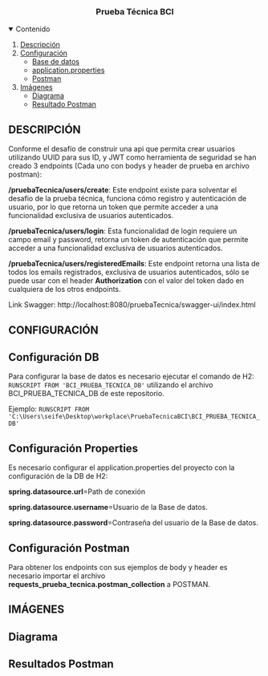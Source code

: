 <!-- PROJECT LOGO -->
<br />
<p align="center">

  <h3 align="center">Prueba Técnica BCI</h3>

  <!-- TABLE OF CONTENTS -->
<details open="open">
  <summary>Contenido</summary>
  <ol>
    <li><a href="#DESCRIPCIÓN">Descripción</a></li>
    <li>
      <a href="#CONFIGURACIÓN">Configuración</a>
      <ul>
        <li><a href="#Configuración-DB">Base de datos</a></li>
      </ul>
      <ul>
        <li><a href="#Configuración-Properties">application.properties</a></li>
      </ul>
      <ul>
        <li><a href="#Configuración-Postman">Postman</a></li>
      </ul>
    </li>
    <li>
      <a href="#IMÁGENES">Imágenes</a>
      <ul>
        <li><a href="#DIAGRAMA">Diagrama</a></li>
      </ul>
      <ul>
        <li><a href="#RESULTADOS-POSTMAN">Resultado Postman</a></li>
      </ul>
    </li>
  </ol>
</details>

<!-- DESCRIPCIÓN-->
## DESCRIPCIÓN

Conforme el desafío de construir una api que permita crear usuarios utilizando UUID para sus ID, y JWT como herramienta de seguridad se han creado 3 endpoints (Cada uno con bodys y header de prueba en archivo postman):

<b>/pruebaTecnica/users/create</b>: Este endpoint existe para solventar el desafio de la prueba técnica, funciona cómo registro y autenticación de usuario, 
por lo que retorna un token que permite acceder a una funcionalidad exclusiva de usuarios autenticados.

<b>/pruebaTecnica/users/login</b>: Esta funcionalidad de login requiere un campo email y password, retorna un token de autenticación que permite acceder a una funcionalidad exclusiva de usuarios autenticados.

<b>/pruebaTecnica/users/registeredEmails</b>: Este endpoint retorna una lista de todos los emails registrados, exclusiva de usuarios autenticados, 
sólo se puede usar con el header <b>Authorization</b> con el valor del token dado en cualquiera de los otros endpoints.

Link Swagger: http://localhost:8080/pruebaTecnica/swagger-ui/index.html

## CONFIGURACIÓN
<!-- Configuración DB-->
## Configuración DB
Para configurar la base de datos es necesario ejecutar el comando de H2:
<code>RUNSCRIPT FROM 'BCI_PRUEBA_TECNICA_DB'</code>
utilizando el archivo BCI_PRUEBA_TECNICA_DB de este repositorio.

Ejemplo:
`RUNSCRIPT FROM 'C:\Users\seife\Desktop\workplace\PruebaTecnicaBCI\BCI_PRUEBA_TECNICA_DB'`

<!-- Configuración application.properties-->
## Configuración Properties
Es necesario configurar el application.properties del proyecto con la configuración de la DB de H2:

<b>spring.datasource.url</b>=Path de conexión

<b>spring.datasource.username</b>=Usuario de la Base de datos.

<b>spring.datasource.password</b>=Contraseña del usuario de la Base de datos.

<!-- Configuración Postman-->
## Configuración Postman
Para obtener los endpoints con sus ejemplos de body y header es necesario importar el archivo <b>requests_prueba_tecnica.postman_collection</b> a POSTMAN.


## IMÁGENES
<!-- DIAGRAMA-->
## Diagrama

<!-- RESULTADOS POSTMAN-->
## Resultados Postman


</p>
